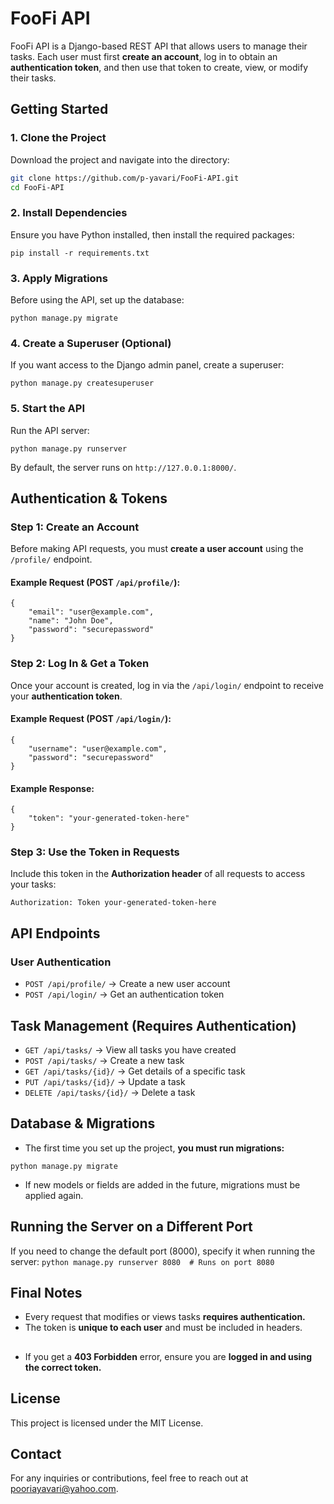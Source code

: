 # FooFi API

FooFi API is a Django-based REST API that allows users to manage their tasks. Each user must first **create an account**, log in to obtain an **authentication token**, and then use that token to create, view, or modify their tasks.

## Getting Started

### 1. Clone the Project
Download the project and navigate into the directory:

```bash
git clone https://github.com/p-yavari/FooFi-API.git
cd FooFi-API
```
### 2. Install Dependencies
Ensure you have Python installed, then install the required packages:
```
pip install -r requirements.txt
```
### 3. Apply Migrations
Before using the API, set up the database:
```
python manage.py migrate
```
### 4. Create a Superuser (Optional)
If you want access to the Django admin panel, create a superuser:
```
python manage.py createsuperuser
```
### 5. Start the API
Run the API server:
```
python manage.py runserver
```
By default, the server runs on `http://127.0.0.1:8000/`.

## Authentication & Tokens
### Step 1: Create an Account
Before making API requests, you must **create a user account** using the `/profile/` endpoint.

#### Example Request (POST `/api/profile/`):
```
{
    "email": "user@example.com",
    "name": "John Doe",
    "password": "securepassword"
}
```
### Step 2: Log In & Get a Token
Once your account is created, log in via the `/api/login/` endpoint to receive your **authentication token**.

#### Example Request (POST `/api/login/`):
```
{
    "username": "user@example.com",
    "password": "securepassword"
}
```
#### Example Response:
```
{
    "token": "your-generated-token-here"
}
```
### Step 3: Use the Token in Requests
Include this token in the **Authorization header** of all requests to access your tasks:
```
Authorization: Token your-generated-token-here
```
## API Endpoints
### User Authentication
- `POST /api/profile/` → Create a new user account
- `POST /api/login/` → Get an authentication token
## Task Management (Requires Authentication)
- `GET /api/tasks/` → View all tasks you have created
- `POST /api/tasks/` → Create a new task
- `GET /api/tasks/{id}/` → Get details of a specific task
- `PUT /api/tasks/{id}/` → Update a task
- `DELETE /api/tasks/{id}/` → Delete a task
## Database & Migrations
- The first time you set up the project, **you must run migrations:**
```
python manage.py migrate
````
- If new models or fields are added in the future, migrations must be applied again.

## Running the Server on a Different Port
If you need to change the default port (8000), specify it when running the server:
```python manage.py runserver 8080  # Runs on port 8080```
## Final Notes
- Every request that modifies or views tasks **requires authentication.**
- The token is **unique to each user** and must be included in headers.
##
- If you get a **403 Forbidden** error, ensure you are **logged in and using the correct token.**

## License
This project is licensed under the MIT License.

## Contact
For any inquiries or contributions, feel free to reach out at
[pooriayavari@yahoo.com](mailto:pooriayavari@yahoo.com).
